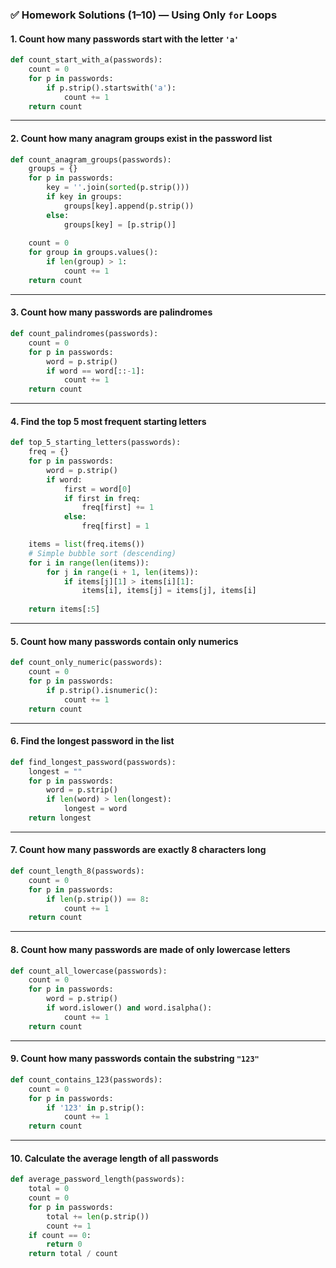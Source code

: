 
### ✅ Homework Solutions (1–10) — Using Only `for` Loops

#### 1. Count how many passwords start with the letter `'a'`
```python
def count_start_with_a(passwords):
    count = 0
    for p in passwords:
        if p.strip().startswith('a'):
            count += 1
    return count
```

---

#### 2. Count how many anagram groups exist in the password list
```python
def count_anagram_groups(passwords):
    groups = {}
    for p in passwords:
        key = ''.join(sorted(p.strip()))
        if key in groups:
            groups[key].append(p.strip())
        else:
            groups[key] = [p.strip()]
    
    count = 0
    for group in groups.values():
        if len(group) > 1:
            count += 1
    return count
```

---

#### 3. Count how many passwords are palindromes
```python
def count_palindromes(passwords):
    count = 0
    for p in passwords:
        word = p.strip()
        if word == word[::-1]:
            count += 1
    return count
```

---

#### 4. Find the top 5 most frequent starting letters
```python
def top_5_starting_letters(passwords):
    freq = {}
    for p in passwords:
        word = p.strip()
        if word:
            first = word[0]
            if first in freq:
                freq[first] += 1
            else:
                freq[first] = 1

    items = list(freq.items())
    # Simple bubble sort (descending)
    for i in range(len(items)):
        for j in range(i + 1, len(items)):
            if items[j][1] > items[i][1]:
                items[i], items[j] = items[j], items[i]
    
    return items[:5]
```

---

#### 5. Count how many passwords contain only numerics
```python
def count_only_numeric(passwords):
    count = 0
    for p in passwords:
        if p.strip().isnumeric():
            count += 1
    return count
```

---

#### 6. Find the longest password in the list
```python
def find_longest_password(passwords):
    longest = ""
    for p in passwords:
        word = p.strip()
        if len(word) > len(longest):
            longest = word
    return longest
```

---

#### 7. Count how many passwords are exactly 8 characters long
```python
def count_length_8(passwords):
    count = 0
    for p in passwords:
        if len(p.strip()) == 8:
            count += 1
    return count
```

---

#### 8. Count how many passwords are made of only lowercase letters
```python
def count_all_lowercase(passwords):
    count = 0
    for p in passwords:
        word = p.strip()
        if word.islower() and word.isalpha():
            count += 1
    return count
```

---

#### 9. Count how many passwords contain the substring `"123"`
```python
def count_contains_123(passwords):
    count = 0
    for p in passwords:
        if '123' in p.strip():
            count += 1
    return count
```

---

#### 10. Calculate the average length of all passwords
```python
def average_password_length(passwords):
    total = 0
    count = 0
    for p in passwords:
        total += len(p.strip())
        count += 1
    if count == 0:
        return 0
    return total / count
```

